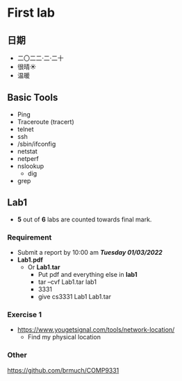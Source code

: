 # First lab

## 日期

+ 二〇二二·二·二十
+ 很晴☀
+ 温暖

## Basic Tools

+ Ping
+ Traceroute (tracert)
+ telnet
+ ssh
+ /sbin/ifconfig
+ netstat
+ netperf
+ nslookup
  + dig
+ grep

## Lab1

+ **5** out of **6** labs are counted towards final mark.

### Requirement

+ Submit a report by 10:00 am ***Tuesday 01/03/2022***
+ **Lab1.pdf**
  + Or **Lab1.tar**  
    + Put pdf and everything else in **lab1**
    + tar –cvf Lab1.tar lab1
    + 3331
    + give cs3331 Lab1 Lab1.tar

### Exercise 1

+ https://www.yougetsignal.com/tools/network-location/
  + Find my physical location

### Other

https://github.com/brmuch/COMP9331












